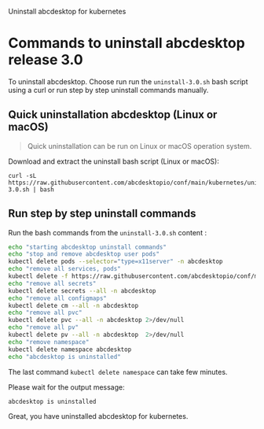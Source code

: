 Uninstall abcdesktop for kubernetes

# Commands to uninstall abcdesktop release 3.0 

To uninstall abcdesktop. Choose run run the `uninstall-3.0.sh` bash script using a curl or run step by step uninstall commands manually.

## Quick uninstallation abcdesktop (Linux or macOS)

> Quick uninstallation can be run on Linux or macOS operation system. 


Download and extract the uninstall bash script (Linux or macOS):

```
curl -sL https://raw.githubusercontent.com/abcdesktopio/conf/main/kubernetes/uninstall-3.0.sh | bash
```

## Run step by step uninstall commands  

Run the bash commands from the `uninstall-3.0.sh` content : 

```bash
echo "starting abcdesktop uninstall commands"
echo "stop and remove abcdesktop user pods"
kubectl delete pods --selector="type=x11server" -n abcdesktop
echo "remove all services, pods"
kubectl delete -f https://raw.githubusercontent.com/abcdesktopio/conf/main/kubernetes/abcdesktop-3.0.yaml 
echo "remove all secrets"
kubectl delete secrets --all -n abcdesktop
echo "remove all configmaps"
kubectl delete cm --all -n abcdesktop
echo "remove all pvc"
kubectl delete pvc --all -n abcdesktop 2>/dev/null
echo "remove all pv"
kubectl delete pv --all -n abcdesktop  2>/dev/null
echo "remove namespace"
kubectl delete namespace abcdesktop
echo "abcdesktop is uninstalled"
```

The last command `kubectl delete namespace` can take few minutes.

Please wait for the output message: 

```
abcdesktop is uninstalled
```

Great, you have uninstalled abcdesktop for kubernetes.

